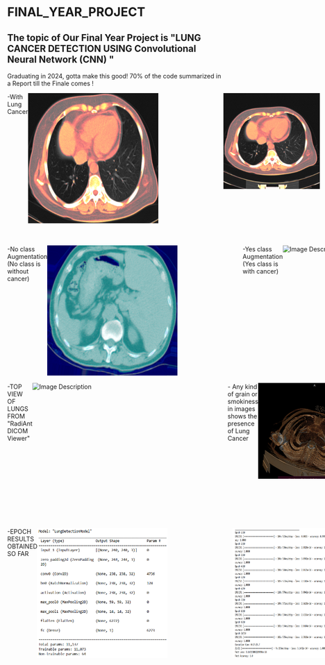 # FINAL_YEAR_PROJECT
## The topic of Our Final Year Project is "LUNG CANCER DETECTION USING Convolutional Neural Network (CNN) "
Graduating in 2024, gotta make this good! 70% of the code summarized in a Report till the Finale comes !
<br>
<div style="display: flex;">
  -With Lung Cancer<br>
<img src="https://github.com/Kgotta-contribute/FINAL_YEAR_PROJECT/blob/main/Images/cropped_130.png?raw=true" alt="Image Description" style="margin-right: 150px;" width="300" height="300">
  <img src="https://github.com/Kgotta-contribute/FINAL_YEAR_PROJECT/blob/main/Images/130.png?raw=true" alt="Image Description" style="margin-right: 150px;" width="300" height="221"><br><br>
 <br>   -Without Lung Cancer
<img src="https://github.com/Kgotta-contribute/FINAL_YEAR_PROJECT/blob/main/Images/116.png?raw=true" alt="Image Description" style="margin-right: 150px;" width="300" height="300">
  <img src="https://github.com/Kgotta-contribute/FINAL_YEAR_PROJECT/blob/main/Images/110.png?raw=true" alt="Image Description" style="margin-right: 150px; width="300" height="300">
</div>
<br><br>

<br>
<div style="display: flex;">
  -No class Augmentation (No class is without cancer)
<img src="https://raw.githubusercontent.com/Kgotta-contribute/FINAL_YEAR_PROJECT/9ed3017973b20d5f0fa6df1fb6e38c7514088035/Images/No_AUG.png" alt="Image Description" style="margin-right: 150px;" width="300" height="300">
    -Yes class Augmentation (Yes class is with cancer)
<img src="https://github.com/Kgotta-contribute/FINAL_YEAR_PROJECT/blob/main/Images/YES_AUG.png?raw=true" alt="Image Description" style="margin-right: 150px;" width="300" height="300">
</div>
<br>

<div style="display: flex;">
  -TOP VIEW OF LUNGS FROM "RadiAnt DICOM Viewer"
<img src="https://github.com/Kgotta-contribute/FINAL_YEAR_PROJECT/blob/main/Images/182.png?raw=true" alt="Image Description" style="margin-right: 150px;" width="300" height="300">
  - Any kind of grain or smokiness in images shows the presence of Lung Cancer
  <img src="https://raw.githubusercontent.com/Kgotta-contribute/FINAL_YEAR_PROJECT/9ed3017973b20d5f0fa6df1fb6e38c7514088035/Images/Screenshot%20(183).png" alt="Image Description" style="margin-right: 150px;" width="300" height="221">
  
<img src="https://github.com/Kgotta-contribute/FINAL_YEAR_PROJECT/blob/main/Images/184.png?raw=true" alt="Image Description" style="margin-right: 150px;" width="300" height="300">
  - With Inner Organs
  <img src="https://github.com/Kgotta-contribute/FINAL_YEAR_PROJECT/blob/main/Images/185.png?raw=true" alt="Image Description" style="margin-right: 150px;" width="300" height="300">
  <img src="https://github.com/Kgotta-contribute/FINAL_YEAR_PROJECT/blob/main/Images/186.png?raw=true" alt="Image Description" style="margin-right: 150px;" width="300" height="300">
</div>
<br>

<br>
<div style="display: flex;">
  -EPOCH RESULTS OBTAINED SO FAR
<img src="https://raw.githubusercontent.com/Kgotta-contribute/FINAL_YEAR_PROJECT/9ed3017973b20d5f0fa6df1fb6e38c7514088035/Images/EPOCH.png" alt="Image Description" style="margin-right: 150px;" width="300" height="300">
  <img src="https://raw.githubusercontent.com/Kgotta-contribute/FINAL_YEAR_PROJECT/9ed3017973b20d5f0fa6df1fb6e38c7514088035/Images/EPOCH2.png" alt="Image Description" style="margin-right: 150px;" width="300" height="300">
<img src="https://raw.githubusercontent.com/Kgotta-contribute/FINAL_YEAR_PROJECT/9ed3017973b20d5f0fa6df1fb6e38c7514088035/Images/EPOCH_res.png" alt="Image Description" style="margin-right: 150px;" width="300" height="300">
</div>
<br>

